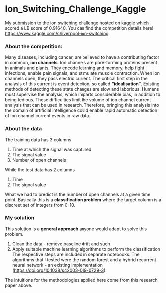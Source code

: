 # Ion_Switching_Challenge_Kaggle
My submission to the ion switching challenge hosted on kaggle which scored a LB score of 0.91640. You can find the competition details here! https://www.kaggle.com/c/liverpool-ion-switching

### About the competition:
Many diseases, including cancer, are believed to have a contributing factor in common, **ion channels**. Ion channels are pore-forming proteins present in animals and plants. They encode learning and memory, help fight infections, enable pain signals, and stimulate muscle contraction. When ion channels open, they pass electric current. The critical first step in the analysis of this current is event detection, so called **“idealisation”**. Existing methods of detecting these state changes are slow and laborious. Humans must supervise the analysis, which imparts considerable bias, in addition to being tedious. These difficulties limit the volume of ion channel current analysis that can be used in research. Therefore, bringing this analysis into the domain of artificial intelligence could enable rapid automatic detection of ion channel current events in raw data.

### About the data
The training data has 3 columns
1. Time at which the signal was captured
2. The signal value
3. Number of open channels

While the test data has 2 columns
1. Time
2. The signal value

What we had to predict is the number of open channels at a given time point. Basically this is a **classification problem** where the target column is a  discreet set of integers from 0-10.

### My solution
This solution is a **general approach** anyone would adapt to solve this problem.
1. Clean the data - remove baseline drift and such
2. Apply suitable machine learning algorithms to perform the classification
The respective steps are included in separate notebooks. The algorithms that I tested were the random forest and a hybrid recurrent neural network - an existing implementation (https://doi.org/10.1038/s42003-019-0729-3).

The intuitions for the methodologies applied here come from this research paper above.
